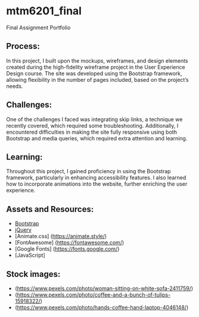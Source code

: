 # mtm6201_final
Final Assignment Portfolio

## Process:
In this project, I built upon the mockups, wireframes, and design elements created during the high-fidelity wireframe project in the User Experience Design course. The site was developed using the Bootstrap framework, allowing flexibility in the number of pages included, based on the project’s needs.

## Challenges:
One of the challenges I faced was integrating skip links, a technique we recently covered, which required some troubleshooting. Additionally, I encountered difficulties in making the site fully responsive using both Bootstrap and media queries, which required extra attention and learning.

## Learning:
Throughout this project, I gained proficiency in using the Bootstrap framework, particularly in enhancing accessibility features. I also learned how to incorporate animations into the website, further enriching the user experience.

## Assets and Resources:

- [Bootstrap](https://getbootstrap.com/)
- [jQuery](https://jquery.com/)
- [Animate.css] (https://animate.style/)
- [FontAwesome] (https://fontawesome.com/)
- [Google Fonts] (https://fonts.google.com/)
- [JavaScript]
## Stock images:
- (https://www.pexels.com/photo/woman-sitting-on-white-sofa-2411759/)
- (https://www.pexels.com/photo/coffee-and-a-bunch-of-tulips-15918322/)
- (https://www.pexels.com/photo/hands-coffee-hand-laptop-4046148/)






